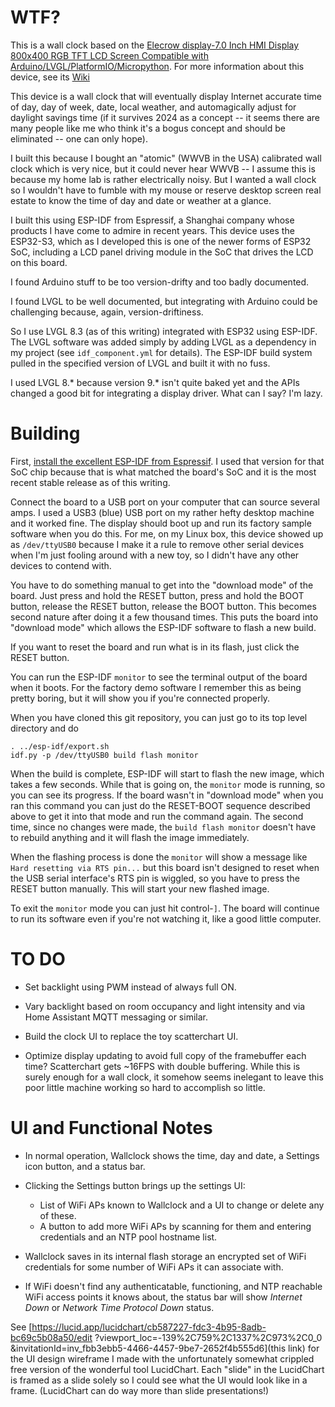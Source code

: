 # WTF?

This is a wall clock based on the [Elecrow display-7.0 Inch HMI
Display 800x400 RGB TFT LCD Screen Compatible with
Arduino/LVGL/PlatformIO/Micropython](https://m.elecrow.com/pages/shop/product/details?id=206594&=). For
more information about this device, see its
[Wiki](https://www.elecrow.com/wiki/index.php?title=ESP32_Display_7.0%27%27_Intelligent_Touch_Screen_Wi-Fi%26BLE_800*480_HMI_Display)

This device is a wall clock that will eventually display Internet
accurate time of day, day of week, date, local weather, and
automagically adjust for daylight savings time (if it survives 2024 as
a concept -- it seems there are many people like me who think it's a
bogus concept and should be eliminated -- one can only hope).

I built this because I bought an "atomic" (WWVB in the USA) calibrated
wall clock which is very nice, but it could never hear WWVB -- I
assume this is because my home lab is rather electrically noisy. But I
wanted a wall clock so I wouldn't have to fumble with my mouse or
reserve desktop screen real estate to know the time of day and date or
weather at a glance.

I built this using ESP-IDF from Espressif, a Shanghai company whose
products I have come to admire in recent years. This device uses the
ESP32-S3, which as I developed this is one of the newer forms of ESP32
SoC, including a LCD panel driving module in the SoC that drives the
LCD on this board.

I found Arduino stuff to be too version-drifty and too badly documented.

I found LVGL to be well documented, but integrating with Arduino could
be challenging because, again, version-driftiness.

So I use LVGL 8.3 (as of this writing) integrated with ESP32 using
ESP-IDF. The LVGL software was added simply by adding LVGL as a
dependency in my project (see `idf_component.yml` for details). The
ESP-IDF build system pulled in the specified version of LVGL and built
it with no fuss.

I used LVGL 8.* because version 9.* isn't quite baked yet and the APIs
changed a good bit for integrating a display driver. What can I say?
I'm lazy.


# Building

First, [install the excellent ESP-IDF from
Espressif](https://docs.espressif.com/projects/esp-idf/en/v5.1.2/esp32s3/get-started/index.html). I
used that version for that SoC chip because that is what matched the
board's SoC and it is the most recent stable release as of this
writing.

Connect the board to a USB port on your computer that can source
several amps. I used a USB3 (blue) USB port on my rather hefty desktop
machine and it worked fine. The display should boot up and run its
factory sample software when you do this. For me, on my Linux box,
this device showed up as `/dev/ttyUSB0` because I make it a rule to
remove other serial devices when I'm just fooling around with a new
toy, so I didn't have any other devices to contend with.

You have to do something manual to get into the "download mode" of the
board. Just press and hold the RESET button, press and hold the BOOT
button, release the RESET button, release the BOOT button. This
becomes second nature after doing it a few thousand times. This puts
the board into "download mode" which allows the ESP-IDF software to
flash a new build.

If you want to reset the board and run what is in its flash, just
click the RESET button.

You can run the ESP-IDF `monitor` to see the terminal output of the
board when it boots. For the factory demo software I remember this as
being pretty boring, but it will show you if you're connected properly.

When you have cloned this git repository, you can just go to its top
level directory and do

	. ../esp-idf/export.sh
	idf.py -p /dev/ttyUSB0 build flash monitor

When the build is complete, ESP-IDF will start to flash the new image,
which takes a few seconds. While that is going on, the `monitor` mode
is running, so you can see its progress. If the board wasn't in
"download mode" when you ran this command you can just do the
RESET-BOOT sequence described above to get it into that mode and run
the command again. The second time, since no changes were made, the
`build flash monitor` doesn't have to rebuild anything and it will
flash the image immediately.

When the flashing process is done the `monitor` will show a message
like `Hard resetting via RTS pin...` but this board isn't designed to
reset when the USB serial interface's RTS pin is wiggled, so you have
to press the RESET button manually. This will start your new flashed
image.

To exit the `monitor` mode you can just hit control-`]`. The board
will continue to run its software even if you're not watching it, like
a good little computer.


# TO DO

* Set backlight using PWM instead of always full ON.

* Vary backlight based on room occupancy and light intensity and via
  Home Assistant MQTT messaging or similar.

* Build the clock UI to replace the toy scatterchart UI.

* Optimize display updating to avoid full copy of the framebuffer each
  time? Scatterchart gets ~16FPS with double buffering. While this is
  surely enough for a wall clock, it somehow seems inelegant to leave
  this poor little machine working so hard to accomplish so little.


# UI and Functional Notes

* In normal operation, Wallclock shows the time, day and date, a
  Settings icon button, and a status bar.

* Clicking the Settings button brings up the settings UI:
  * List of WiFi APs known to Wallclock and a UI to change or delete
    any of these.
  * A button to add more WiFi APs by scanning for them and entering
    credentials and an NTP pool hostname list.

* Wallclock saves in its internal flash storage an encrypted set of
  WiFi credentials for some number of WiFi APs it can associate with.

* If WiFi doesn't find any authenticatable, functioning, and NTP
  reachable WiFi access points it knows about, the status bar will
  show *Internet Down* or *Network Time Protocol Down* status.

See
[https://lucid.app/lucidchart/cb587227-fdc3-4b95-8adb-bc69c5b08a50/edit
?viewport_loc=-139%2C759%2C1337%2C973%2C0_0
&invitationId=inv_fbb3ebb5-4466-4457-9be7-2652f4b555d6](this link) for
the UI design wireframe I made with the unfortunately somewhat
crippled free version of the wonderful tool LucidChart. Each "slide"
in the LucidChart is framed as a slide solely so I could see what the
UI would look like in a frame. (LucidChart can do way more than slide
presentations!)

